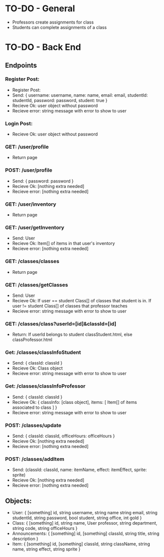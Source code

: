 # TO-DO - General
* Professors create assignments for class
* Students can complete assignments of a class

# TO-DO - Back End
## Endpoints
### Register Post:
* Register Post:
* Send: { username: username, name: name, email: email, studentId: studentId, password: password, student: true }
* Recieve Ok: user object without password
* Recieve error: string message with error to show to user

### Login Post:
* Recieve Ok: user object without password

### GET: /user/profile
* Return page

### POST: /user/profile
* Send: { password: password }
* Recieve Ok: [nothing extra needed]
* Recieve error: [nothing extra needed]

### GET: /user/inventory
* Return page

### GET: /user/getInventory
* Send: User
* Recieve Ok: Item[] of items in that user's inventory
* Recieve error: [nothing extra needed]

### GET: /classes/classes
* Return page

### GET: /classes/getClasses
* Send: User
* Recieve Ok: If user == student Class[] of classes that student is in. If user != student Class[] of classes that professor teaches
* Recieve error: string message with error to show to user

### GET: /classes/class?userId=[id]&classId=[id]
* Return: If userId belongs to student classStudent.html, else classProfessor.html

### Get: /classes/classInfoStudent
* Send: { classId: classId }
* Recieve Ok: Class object
* Recieve error: string message with error to show to user

### Get: /classes/classInfoProfessor
* Send: { classId: classId }
* Recieve Ok: { classInfo: [class object], items: [ Item[] of items associated to class ] }
* Recieve error: string message with error to show to user

### POST: /classes/update
* Send: { classId: classId, officeHours: officeHours }
* Recieve Ok: [nothing extra needed]
* Recieve error: [nothing extra needed]

### POST: /classes/addItem
* Send: (classId: classId, name: itemName, effect: itemEffect, sprite: sprite)
* Recieve Ok: [nothing extra needed]
* Recieve error: [nothing extra needed]

## Objects:
* User: { [something] id, string username, string name string email, string studentId, string password, bool student, string office, int gold }
* Class: { [something] id, string name, User professor, string department, string code, string officeHours }
* Announcements: { [something] id, [something] classId, string title, string description }
* Item: { [something] id, [something] classId, string className, string name, string effect, string sprite }